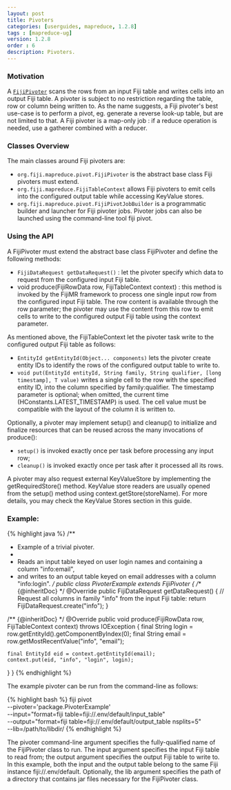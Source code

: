 ```yaml
---
layout: post
title: Pivoters 
categories: [userguides, mapreduce, 1.2.8]
tags : [mapreduce-ug]
version: 1.2.8
order : 6
description: Pivoters.
---
```


### Motivation

A [`FijiPivoter`]({{site.api_mr_1_2_8}}/produce/FijiPivoter.html) scans the rows from an input Fiji
table and writes cells into an output Fiji table.  A pivoter is subject to no restriction regarding
the table, row or column being written to. As the name suggests, a Fiji pivoter's best use-case is
to perform a pivot, eg. generate a reverse look-up table, but are not limited to that. A Fiji
pivoter is a map-only job : if a reduce operation is needed, use a gatherer combined with a reducer. 

### Classes Overview

The main classes around Fiji pivoters are:

 * `org.fiji.mapreduce.pivot.FijiPivoter` is the abstract base class Fiji pivoters must extend.
 * `org.fiji.mapreduce.FijiTableContext` allows Fiji pivoters to emit cells into the configured
   output table while accessing KeyValue stores.
 * `org.fiji.mapreduce.pivot.FijiPivotJobBuilder` is a programmatic builder and launcher for Fiji
   pivoter jobs. Pivoter jobs can also be launched using the command-line tool fiji pivot.

### Using the API

A FijiPivoter must extend the abstract base class FijiPivoter and define the following methods:

 * `FijiDataRequest getDataRequest()` : let the pivoter specify which data to request from the
   configured input Fiji table.
 * void produce(FijiRowData row, FijiTableContext context) : this method is invoked by the FijiMR
   framework to process one single input row from the configured input Fiji table. The row content
   is available through the row parameter; the pivoter may use the content from this row to emit 
   cells to write to the configured output Fiji table using the context parameter.

As mentioned above, the FijiTableContext let the pivoter task write to the configured output Fiji
table as follows:

 * `EntityId getEntityId(Object... components)` lets the pivoter create entity IDs to identify the
   rows of the configured output table to write to.
 * `void put(EntityId entityId, String family, String qualifier, [long timestamp], T value)` writes
   a single cell to the row with the specified entity ID, into the column specified by
   family:qualifier. The timestamp parameter is optional; when omitted, the current time
   (HConstants.LATEST_TIMESTAMP) is used. The cell value must be compatible with the layout of the
   column it is written to.

Optionally, a pivoter may implement setup() and cleanup() to initialize and finalize resources that
can be reused across the many invocations of produce():

 * `setup()` is invoked exactly once per task before processing any input row;
 * `cleanup()` is invoked exactly once per task after it processed all its rows.

A pivoter may also request external KeyValueStore by implementing the getRequiredStore() method.
KeyValue store readers are usually opened from the setup() method using context.getStore(storeName).
For more details, you may check the KeyValue Stores section in this guide.

### Example:

{% highlight java %}
/**
 * Example of a trivial pivoter.
 *
 * Reads an input table keyed on user login names and containing a column "info:email",
 * and writes to an output table keyed on email addresses with a column "info:login".
 */
public class PivoterExample extends FijiPivoter {
  /** {@inheritDoc} */
  @Override
  public FijiDataRequest getDataRequest() {
    // Request all columns in family "info" from the input Fiji table:
    return FijiDataRequest.create("info");
  }

  /** {@inheritDoc} */
  @Override
  public void produce(FijiRowData row, FijiTableContext context)
      throws IOException {
    final String login = row.getEntityId().getComponentByIndex(0);
    final String email = row.getMostRecentValue("info", "email");

    final EntityId eid = context.getEntityId(email);
    context.put(eid, "info", "login", login);
  }
}
{% endhighlight %}

The example pivoter can be run from the command-line as follows:

{% highlight bash %}
fiji pivot \
    --pivoter='package.PivoterExample' \
    --input="format=fiji table=fiji://.env/default/input_table" \
    --output="format=fiji table=fiji://.env/default/output_table nsplits=5" \
    --lib=/path/to/libdir/
{% endhighlight %}

The pivoter command-line argument specifies the fully-qualified name of the FijiPivoter class to
run. The input argument specifies the input Fiji table to read from; the output argument specifies
the output Fiji table to write to. In this example, both the input and the output table belong to
the same Fiji instance fiji://.env/default. Optionally, the lib argument specifies the path of a
directory that contains jar files necessary for the FijiPivoter class.



